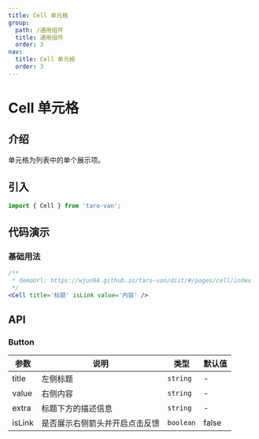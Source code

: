 ```yaml
---
title: Cell 单元格
group:
  path: /通用组件
  title: 通用组件
  order: 3
nav:
  title: Cell 单元格
  order: 3
---
```


# Cell 单元格

## 介绍

单元格为列表中的单个展示项。

## 引入

```jsx | pure
import { Cell } from 'taro-van';
```

## 代码演示

### 基础用法

```jsx | iframe
/**
 * demoUrl: https://wjun94.github.io/taro-van/dist/#/pages/cell/index
 */
<Cell title='标题' isLink value='内容' />
```

## API

### Button

| 参数   | 说明                           | 类型      | 默认值 |
| ------ | ------------------------------ | --------- | ------ |
| title  | 左侧标题                       | `string ` | -      |
| value  | 右侧内容                       | `string`  | -      |
| extra  | 标题下方的描述信息             | `string`  | -      |
| isLink | 是否展示右侧箭头并开启点击反馈 | `boolean` | false  |
